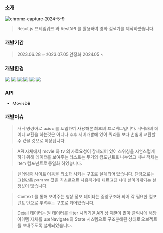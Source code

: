 ### 

### 소개
![chrome-capture-2024-5-9](https://github.com/Sovidi/movies/assets/133857264/1dfaf081-315f-4dd8-b7da-08172ab03b62)



> React.js 프레임워크 와 RestAPI 를 활용하여 영화 검색기를 제작하였습니다.
> 

### 개발기간

> 2023.06.28 ~ 2023.07.05
> 안정화 2024.05 ~
> 

### 개발환경

![](https://img.shields.io/badge/VScode-007ACC.svg?&style=for-the-badge&logo=visualstudiocode&logoColor=ffffff)
![](https://img.shields.io/badge/javascript-F7DF1E.svg?&style=for-the-badge&logo=javascript&logoColor=ffffff)
![](https://img.shields.io/badge/css3-1572B6.svg?&style=for-the-badge&logo=css3&logoColor=ffffff)
![](https://img.shields.io/badge/html5-E34F26.svg?&style=for-the-badge&logo=html5&logoColor=ffffff)
![](https://img.shields.io/badge/jquery-0769AD.svg?&style=for-the-badge&logo=html5&logoColor=ffffff)
![](https://img.shields.io/badge/react-61DAFB.svg?&style=for-the-badge&logo=react&logoColor=ffffff)

### API

- MovieDB

### 개발이슈

> 서버 명령어로 axios 를 도입하여 사용해본 최초의 프로젝트입니다. 서버와의 데이터 교환을 하는것은 아니나 추후 서버개발에 있어 쿼리를 보다 손쉽게 교환할 수 있을 것으로 예상됩니다.
>

> API 자체에서 movie 와 tv 의 자료요청이 강제되어 있어 스위칭을 자연스럽게 하기 위해 데이터를 보여주는 리스트는 두개의 컴포넌트로 나누었고 내부 객체는 Item 컴포넌트로 통일화 하였습니다.
> 

> 렌더링중 사이트 이동을 최소화 시키는 구조로 설계되어 있습니다. 단점으로는 그런만큼 params 값을 최소한으로 사용하기에 새로고침 시에 날아가게되는 설정값이 많습니다.
> 

> Context 를 통해 보여주는 영상 정보 데이터는 중앙구조화 되어 각 필요한 컴포넌트 단으로 뿌려주는 구조로 되어있습니다.
> 

> Detail 데이터는 원 데이터를 filter 시키기엔 API 상 제한이 많아 클릭시에 해당 아이템 자체를 useNavigate 의 State 시스템으로 구조분해된 상태로 오브젝트를 보내주도록 설계되었습니다.
>
